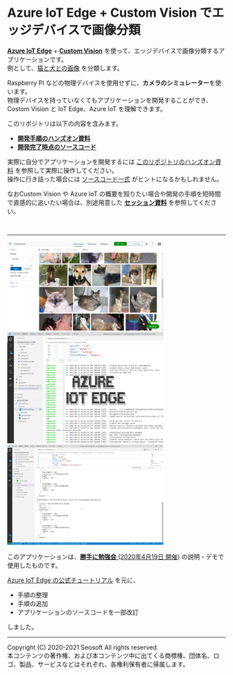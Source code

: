 # Azure IoT Edge + Custom Vision でエッジデバイスで画像分類

[**Azure IoT Edge**](https://docs.microsoft.com/ja-jp/azure/iot-edge/) + [**Custom Vision**](https://www.customvision.ai/) を使って、エッジデバイスで画像分類するアプリケーションです。  
例として、[猫と犬との画像](https://www.kaggle.com/chetankv/dogs-cats-images) を分類します。

Raspberry PI などの物理デバイスを使用せずに、**カメラのシミュレーター**を使います。  
物理デバイスを持っていなくてもアプリケーションを開発することができ、Costom Vision と IoT Edge、Azure IoT を理解できます。

このリポジトリは以下の内容を含みます。

- [**開発手順のハンズオン資料**](./docs/README.md)
- [**開発完了時点のソースコード**](./source/README.md)

実際に自分でアプリケーションを開発するには [このリポジトリのハンズオン資料](./docs/README.md) を参照して実際に操作してください。  
操作に行き詰った場合には [ソースコード一式](./source/README.md) がヒントになるかもしれません。

なおCustom Vision や Azure IoT の概要を知りたい場合や開発の手順を短時間で直感的に追いたい場合は、別途用意した [**セッション資料**](https://www.slideshare.net/seosoft/azure-iot-edge-custom-vision) を参照してください。

<br />

---

<img src="./docs//images/customvision_top_image.jpg" width="360px" />
<br />
<img src="./docs/images/07/vs_starting_iotedge_simulator.jpg" width="360px" />
<br />
<img src="./docs/images/09/vs_display_buildin_monitor.jpg" width="360px" />

<br />

このアプリケーションは、[**勝手に勉強会** (2020年4月19日 開催)](https://katte.connpass.com/event/173288/) の説明・デモで使用したものです。

[Azure IoT Edge の公式チュートリアル](https://docs.microsoft.com/ja-jp/azure/iot-edge/tutorial-deploy-custom-vision) を元に、

- 手順の整理
- 手順の追加
- アプリケーションのソースコードを一部改訂

しました。

---

Copyright (C) 2020-2021 Seosoft All rights reserved.  
本コンテンツの著作権、および本コンテンツ中に出てくる商標権、団体名、ロゴ、製品、サービスなどはそれぞれ、各権利保有者に帰属します。
